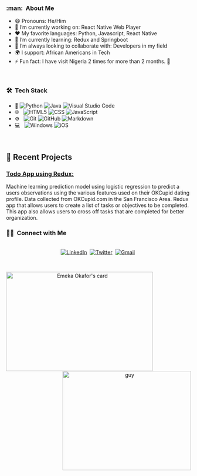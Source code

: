 <h3> :man: &nbsp;About Me </h3>

- 😄 Pronouns: He/Him 
- 🔭 I’m currently working on: React Native Web Player
- :heart: My favorite languages: Python, Javascript, React Native
- 🌱 I’m currently learning: Redux and Springboot
- 👯 I’m always looking to collaborate with: Developers in my field
- 🌍 I support: African Americans in Tech
- ⚡ Fun fact: I have visit Nigeria 2 times for more than 2 months. 🖖

<br/>

<h3> 🛠 &nbsp;Tech Stack</h3>

- :space_invader:
  ![Python](https://img.shields.io/badge/Python-14354C?style=for-the-badge&logo=python&logoColor=white)
  ![Java](https://img.shields.io/badge/Java-ED8B00?style=for-the-badge&logo=java&logoColor=white)
  ![Visual Studio Code](https://img.shields.io/badge/Visual_Studio_Code-0078D4?style=for-the-badge&logo=visual%20studio%20code&logoColor=white) 
- 🌐 &nbsp;
  ![HTML5](https://img.shields.io/badge/HTML5-E34F26?style=for-the-badge&logo=html5&logoColor=white)
  ![CSS](https://img.shields.io/badge/CSS-239120?&style=for-the-badge&logo=css3&logoColor=white)
  ![JavaScript](https://img.shields.io/badge/JavaScript-323330?style=for-the-badge&logo=javascript&logoColor=F7DF1E)
- ⚙️ &nbsp;
  ![Git](https://img.shields.io/badge/Git-F05032?style=for-the-badge&logo=git&logoColor=white)
  ![GitHub](https://img.shields.io/badge/GitHub-100000?style=for-the-badge&logo=github&logoColor=white)
  ![Markdown](https://img.shields.io/badge/Markdown-000000?style=for-the-badge&logo=markdown&logoColor=white)
- 💻 &nbsp;
  ![Windows](https://img.shields.io/badge/Windows-0078D6?style=for-the-badge&logo=windows&logoColor=white)
  ![iOS](https://img.shields.io/badge/iOS-000000?style=for-the-badge&logo=ios&logoColor=white)


<br/>

<p>

## 📝 Recent Projects
### [ Todo App using Redux: ](https://github.com/eokafor78/ToDo-List-using-Redux)<br>
Machine learning prediction model using logistic regression to predict a users observations using the various features used on their OKCupid dating profile. Data collected from OKCupid.com in the San Francisco Area.
Redux app that allows users to create a list of tasks or objectives to be completed. This app also allows users to cross off tasks that are completed for better organization.<br>

</p>


<h3> 🤝🏻 &nbsp;Connect with Me </h3> 

<p align="center">
<br>
<a href="https://www.linkedin.com/in/chukwuemeka-okafor/"><img src="https://img.shields.io/badge/linkedin-%230077B5.svg?&style=for-the-badge&logo=linkedin&logoColor=white" alt="LinkedIn" /></a>&nbsp;
<a href="https://twitter.com/ImChuckk"><img src="https://img.shields.io/badge/Twitter-1DA1F2?style=for-the-badge&logo=twitter&logoColor=white" alt="Twitter" /></a>&nbsp;
<a href="mailto:okafor.chukwuemeka98@gmail.com?subject=Hola%20Jiji"><img src="https://img.shields.io/badge/gmail-%23D14836.svg?&style=for-the-badge&logo=gmail&logoColor=white" alt="Gmail"/></a>&nbsp;
<!--<a href="https://eokafor78.github.io/"><img alt="Website" src="https://img.shields.io/website?style=for-the-badge&up_message=portfolio&url=https%3A%2F%2Fkkvanonymous.github.io%2F"></a>-->
</p>


<br/> 
<p>


<a align= "center" href="https://github.com/eokafor78">
<img alt= "Emeka Okafor's card" height="270px" width="400"  src="https://github-readme-stats.vercel.app/api?username=eokafor78&theme=dark&show_icons=true&langs_count=8&hide_border=true" />
  <img align="right" height="270px" alt="guy" width="350" src="https://i.pinimg.com/originals/e4/26/70/e426702edf874b181aced1e2fa5c6cde.gif" /> </a>


</p>
<br/>

<!--

Here are some ideas to get you started:

#Stats card for later use
<img height="180em" src="https://github-readme-stats.vercel.app/api/top-langs/?username=eokafor78&theme=dark&layout=compact" />

-->
